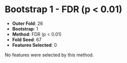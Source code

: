 # Bootstrap 1 - FDR (p < 0.01)

- **Outer Fold**: 26
- **Bootstrap**: 1
- **Method**: FDR (p < 0.01)
- **Fold Seed**: 67
- **Features Selected**: 0

No features were selected by this method.
